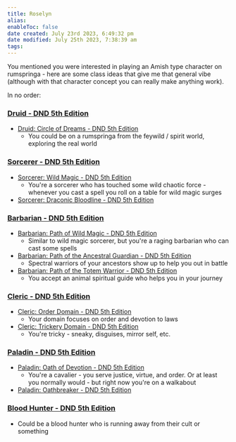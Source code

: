 ```yaml
---
title: Roselyn
alias: 
enableToc: false
date created: July 23rd 2023, 6:49:32 pm
date modified: July 25th 2023, 7:38:39 am
tags: 
---
```


You mentioned you were interested in playing an Amish type character on rumspringa - here are some class ideas that give me that general vibe (although with that character concept you can really make anything work).

In no order:

### [Druid - DND 5th Edition](http://dnd5e.wikidot.com/druid)
- [Druid: Circle of Dreams - DND 5th Edition](http://dnd5e.wikidot.com/druid:dreams)
	- You could be on a rumspringa  from the feywild / spirit world, exploring the real world

### [Sorcerer - DND 5th Edition](http://dnd5e.wikidot.com/sorcerer)
- [Sorcerer: Wild Magic - DND 5th Edition](http://dnd5e.wikidot.com/sorcerer:wild-magic)
	- You're a sorcerer who has touched some wild chaotic force - whenever you cast a spell you roll on a table for wild magic surges
- [Sorcerer: Draconic Bloodline - DND 5th Edition](http://dnd5e.wikidot.com/sorcerer:draconic-bloodline)

### [Barbarian - DND 5th Edition](http://dnd5e.wikidot.com/barbarian)
- [Barbarian: Path of Wild Magic - DND 5th Edition](http://dnd5e.wikidot.com/barbarian:wild-magic)
	- Similar to wild magic sorcerer, but you're a raging barbarian who can cast some spells
- [Barbarian: Path of the Ancestral Guardian - DND 5th Edition](http://dnd5e.wikidot.com/barbarian:ancestral-guardian)
	- Spectral warriors of your ancestors show up to help you out in battle
- [Barbarian: Path of the Totem Warrior - DND 5th Edition](http://dnd5e.wikidot.com/barbarian:totem-warrior)
	- You accept an animal spiritual guide who helps you in your journey

### [Cleric - DND 5th Edition](http://dnd5e.wikidot.com/cleric)
- [Cleric: Order Domain - DND 5th Edition](http://dnd5e.wikidot.com/cleric:order)
	- Your domain focuses on order and devotion to laws 
- [Cleric: Trickery Domain - DND 5th Edition](http://dnd5e.wikidot.com/cleric:trickery)
	- You're tricky - sneaky, disguises, mirror self, etc.

### [Paladin - DND 5th Edition](http://dnd5e.wikidot.com/paladin)
- [Paladin: Oath of Devotion - DND 5th Edition](http://dnd5e.wikidot.com/paladin:devotion)
	- You're a cavalier - you serve justice, virtue, and order. Or at least you normally would - but right now you're on a walkabout
- [Paladin: Oathbreaker - DND 5th Edition](http://dnd5e.wikidot.com/paladin:oathbreaker)

### [Blood Hunter - DND 5th Edition](http://dnd5e.wikidot.com/blood-hunter)
- Could be a blood hunter who is running away from their cult or something